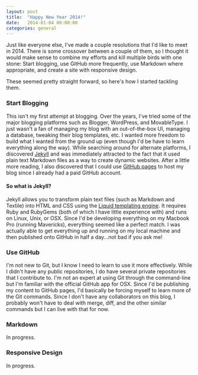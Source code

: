 ```yaml
---
layout: post
title:  "Happy New Year 2014!"
date:   2014-01-04 00:00:00
categories: general
---
```


Just like everyone else, I've made a couple resolutions that I'd like to meet in 2014. There is some crossover between a couple of them, so I thought it would make sense to combine my efforts and kill multiple birds with one stone: Start blogging, use GitHub more frequently, use Markdown where appropriate, and create a site with responsive design.

These seemed pretty straight forward, so here's how I started tackling them.

### Start Blogging

This isn't my first attempt at blogging. Over the years, I've tried some of the major blogging platforms such as Blogger, WordPress, and MovableType. I just wasn't a fan of managing my blog with an out-of-the-box UI, managing a database, tweaking their blog templates, etc. I wanted more freedom to build what I wanted from the ground up (even though I'd be have to learn everything along the way). While searching around for alternate platforms, I discovered [Jekyll](http://www.jekyllrb.com/) and was immediately attracted to the fact that it used plain text Markdown files as a way to create dynamic websites. After a little more reading, I also discovered that I could use [GitHub pages](http://pages.github.com/) to host my blog since I already had a paid GitHub account.

#### So what is Jekyll?

Jekyll allows you to transform plain text files (such as Markdown and Textile) into HTML and CSS using the [Liquid templating engine](http://docs.shopify.com/themes/liquid-basics/). It requires Ruby and RubyGems (both of which I have little experience with) and runs on Linux, Unix, or OSX. Since I'd be developing everything on my Macbook Pro (running Mavericks), everything seemed like a perfect match. I was actually able to get everything up and running on my local machine and then published onto GitHub in half a day...not bad if you ask me!

### Use GitHub

I'm not new to Git, but I know I need to learn to use it more effectively. While I didn't have any public repositories, I do have several private repositories that I contribute to. I'm not an expert at using Git through the command-line but I'm familiar with the official GitHub app for OSX. Since I'd be publishing my content to GitHub pages, I'd basically be forcing myself to learn more of the Git commands. Since I don't have any collaborators on this blog, I probably won't have to deal with merge, diff, and the other similar commands but I can live with that for now.

### Markdown

In progress.

### Responsive Design

In progress.
